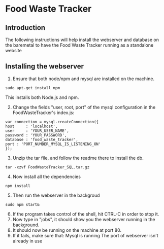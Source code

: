 # Food Waste Tracker

## Introduction
The following instructions will help install the webserver and database on the baremetal
to have the Food Waste Tracker running as a standalone website

## Installing the webserver
1. Ensure that both node/npm and mysql are installed on the machine.
```
sudo apt-get install npm
```
This installs both Node.js and npm.

2. Change the fields "user, root, port" of the mysql configuration in the FoodWasteTracker's index.js:
```
var connection = mysql.createConnection({
host     : 'localhost',
user     : 'YOUR_USER_NAME',
password : 'YOUR_PASSWORD',
database : 'food_waste_tracker',
port : 'PORT_NUMBER_MYSQL_IS_LISTENING_ON'
});
```
3. Unzip the tar file, and follow the readme there to install the db.
```
tar -xzvf FoodWasteTracker_SQL.tar.gz
```
4. Now install all the dependencies
```
npm install
```
5. Then run the webserver in the backgroud
```
sudo npm start&
```
6. If the program takes control of the shell, hit CTRL-C in order to stop it.
7. Now type in "jobs", it should show you the webserver running in the background. 
8. It should now be running on the machine at port 80. 
9. If it fails, make sure that:
	Mysql is running
	The port of webserver isn't already in use
